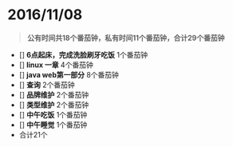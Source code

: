 # 2016/11/08 #
> **公有时间共18个番茄钟，私有时间11个番茄钟，合计29个番茄钟**  

* [] **6点起床，完成洗脸刷牙吃饭** 1个番茄钟
* [] **linux 一章** 4个番茄钟
* [] **java web第一部分** 8个番茄钟
* [] **查询** 2个番茄钟
* [] **品牌维护** 2个番茄钟
* [] **类型维护** 2个番茄钟
* [] **中午吃饭** 1个番茄钟
* [] **中午睡觉** 1个番茄钟
* 合计21个
